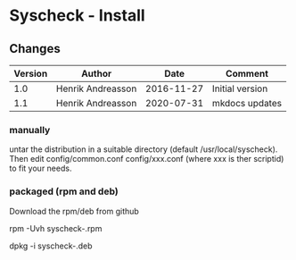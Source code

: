 
# Syscheck - Install

## Changes

|Version   |Author             |Date        |Comment                      |
|----------|-------------------|------------|-----------------------------|
| 1.0      | Henrik Andreasson | 2016-11-27 | Initial version             |
| 1.1      | Henrik Andreasson | 2020-07-31 | mkdocs updates              |


### manually

untar the distribution in a suitable directory (default /usr/local/syscheck).
Then edit config/common.conf config/xxx.conf (where xxx is ther scriptid) to fit your needs.

### packaged (rpm and deb)


Download the rpm/deb from github

rpm -Uvh syscheck-<version>.rpm

dpkg -i syscheck-<version>.deb
